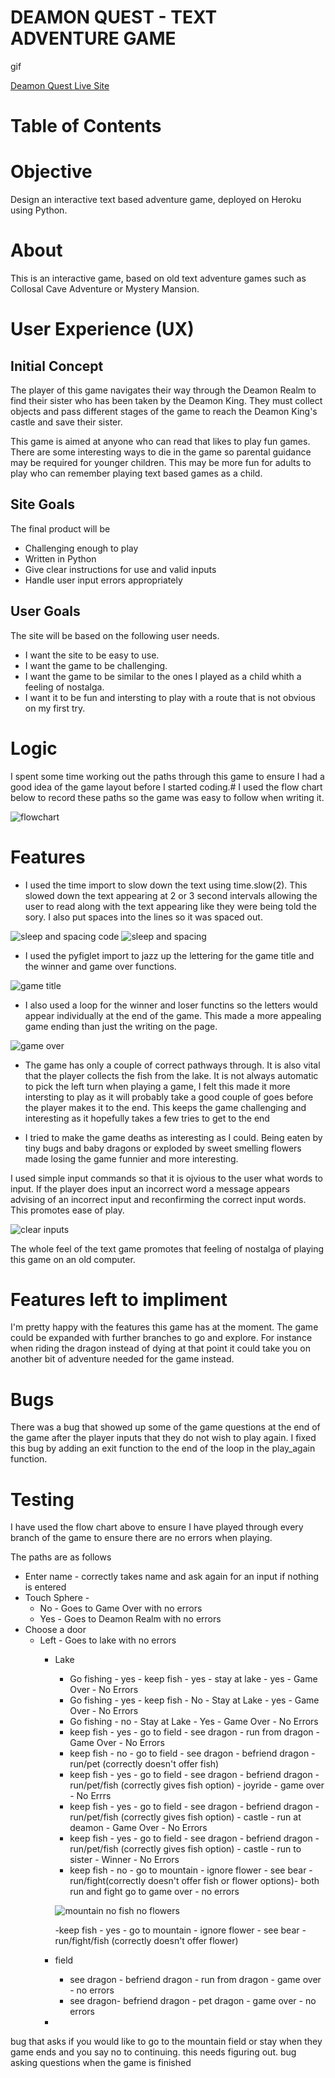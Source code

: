 # DEAMON QUEST - TEXT ADVENTURE GAME

gif

[Deamon Quest Live Site](https://pp3-adventure-game.herokuapp.com/)


# Table of Contents

# Objective

Design an interactive text based adventure game, deployed on Heroku using Python.

# About

This is an interactive game, based on old text adventure games such as Collosal Cave Adventure or Mystery Mansion. 

# User Experience (UX)

## Initial Concept

The player of this game navigates their way through the Deamon Realm to find their sister who has been taken by the Deamon King.  They must collect objects and pass different stages of the game to reach the Deamon King's castle and save their sister.

This game is aimed at anyone who can read that likes to play fun games.  There are some interesting ways to die in the game so parental guidance may be required for younger children.  This may be more fun for adults to play who can remember playing text based games as a child.

## Site Goals

The final product will be
- Challenging enough to play
- Written in Python
- Give clear instructions for use and valid inputs
- Handle user input errors appropriately

## User Goals

The site will be based on the following user needs.

- I want the site to be easy to use.
- I want the game to be challenging.
- I want the game to be similar to the ones I played as a child whith a feeling of nostalga.
- I want it to be fun and intersting to play with a route that is not obvious on my first try.

# Logic

I spent some time working out the paths through this game to ensure I had a good idea of the game layout before I started coding.#
I used the flow chart below to record these paths so the game was easy to follow when writing it.   

![flowchart](images/flowchart.png)


# Features

- I used the time import to slow down the text using time.slow(2).
This slowed down the text appearing at 2 or 3 second intervals allowing the user to read along with the text appearing like they were being told the sory.  I also put spaces into the lines so it was spaced out.

![sleep and spacing code](images/time-sleep-code.png)
![sleep and spacing](images/sleep-space.png)

- I used the pyfiglet import to jazz up the lettering for the game title and the winner and game over functions.

![game title](images/game-title.png)

- I also used a loop for the winner and loser functins so the letters would appear individually at the end of the game.  This made a more appealing game ending than just the writing on the page.

![game over](images/game-over.png)

- The game has only a couple of correct pathways through.  It is also vital that the player collects the fish from the lake.  It is not always automatic to pick the left turn when playing a game, I felt this made it more intersting to play as it will probably take a good couple of goes before the player makes it to the end.  This keeps the game challenging and interesting as it hopefully takes a few tries to get to the end

- I tried to make the game deaths as interesting as I could.  Being eaten by tiny bugs and baby dragons or exploded by sweet smelling flowers made losing the game funnier and more interesting. 

I used simple input commands so that it is ojvious to the user what words to input.  If the player does input an incorrect word a message appears advising of an incorrect input and reconfirming the correct input words.  This promotes ease of play.

![clear inputs](images/clear-inputs.png)

The whole feel of the text game promotes that feeling of nostalga of playing this game on an old computer.

# Features left to impliment

I'm pretty happy with the features this game has at the moment.  The game could be expanded with further branches to go and explore.  For instance when riding the dragon instead of dying at that point it could take you on another bit of adventure needed for the game instead.

# Bugs

There was a bug that showed up some of the game questions at the end of the game after the player inputs that they do not wish to play again.  I fixed this bug by adding an exit function to the end of the loop in the play_again function.

# Testing

I have used the flow chart above to ensure I have played through every branch of the game to ensure there are no errors when playing.

The paths are as follows

- Enter name - correctly takes name and ask again for an input if nothing is entered
- Touch Sphere - 
  - No - Goes to Game Over with no errors
  - Yes - Goes to Deamon Realm with no errors
- Choose a door
  - Left - Goes to lake with no errors
    - Lake 
      - Go fishing - yes - keep fish - yes - stay at lake - yes - Game Over - No Errors
      - Go fishing - yes - keep fish - No - Stay at Lake  - yes - Game Over - No Errors
      - Go fishing - no - Stay at Lake - Yes - Game Over - No Errors
      - keep fish - yes - go to field - see dragon - run from dragon - Game Over - No Errors
      - keep fish - no - go to field - see dragon - befriend dragon - run/pet (correctly doesn't offer fish)
      - keep fish - yes - go to field - see dragon - befriend dragon - run/pet/fish (correctly gives fish option) - joyride - game over - No Errrs
      - keep fish - yes - go to field - see dragon - befriend dragon - run/pet/fish (correctly gives fish option) - castle - run at deamon - Game Over - No Errors
      - keep fish - yes - go to field - see dragon - befriend dragon - run/pet/fish (correctly gives fish option) - castle - run to sister - Winner - No Errors
      - keep fish - no - go to mountain - ignore flower - see bear - run/fight(correctly doesn't offer fish or flower options)- both run and fight go to game over - no errors

      ![mountain no fish no flowers](images/mountain-no-fish-no-flowers.png)

      -keep fish - yes - go to mountain - ignore flower - see bear - run/fight/fish (correctly doesn't offer flower) 

    - field
      - see dragon - befriend dragon - run from dragon - game over - no errors
      - see dragon- befriend dragon - pet dragon - game over - no errors
    -

       
           

                














bug that asks if you would like to go to the mountain field or stay when they game ends and you say no to continuing.  this needs figuring out.
bug asking questions when the game is finished
